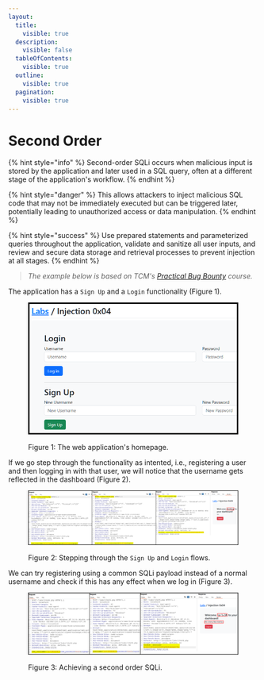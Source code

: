 ```yaml
---
layout:
  title:
    visible: true
  description:
    visible: false
  tableOfContents:
    visible: true
  outline:
    visible: true
  pagination:
    visible: true
---
```


# Second Order

{% hint style="info" %}
Second-order SQLi occurs when malicious input is stored by the application and later used in a SQL query, often at a different stage of the application's workflow.
{% endhint %}

{% hint style="danger" %}
This allows attackers to inject malicious SQL code that may not be immediately executed but can be triggered later, potentially leading to unauthorized access or data manipulation.
{% endhint %}

{% hint style="success" %}
Use prepared statements and parameterized queries throughout the application, validate and sanitize all user inputs, and review and secure data storage and retrieval processes to prevent injection at all stages.
{% endhint %}

> _The example below is based on TCM's_ [_Practical Bug Bounty_](https://academy.tcm-sec.com/p/practical-bug-bounty) _course._

The application has a `Sign Up` and a `Login` functionality (Figure 1).

<figure><img src="../../../../.gitbook/assets/web_sqli_secondOrder_1.png" alt="" width="563"><figcaption><p>Figure 1: The web application's homepage.</p></figcaption></figure>

If we go step through the functionality as intented, i.e., registering a user and then logging in with that user, we will notice that the username gets reflected in the dashboard (Figure 2).&#x20;

<figure><img src="../../../../.gitbook/assets/web_sqli_secondOrder_2.png" alt=""><figcaption><p>Figure 2: Stepping through the <code>Sign Up</code> and <code>Login</code> flows.</p></figcaption></figure>

We can try registering using a common SQLi payload instead of a normal username and check if this has any effect when we log in (Figure 3).

<figure><img src="../../../../.gitbook/assets/web_sqli_secondOrder_3.png" alt=""><figcaption><p>Figure 3: Achieving a second order SQLi.</p></figcaption></figure>
